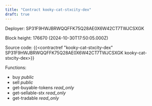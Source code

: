 ```yaml
---
title: "Contract kooky-cat-stxcity-dex"
draft: true
---
```

Deployer: SP31F9HWJBRWQQFFK75Q28AE0X6W42CT7TWJCSXGK


 



Block height: 176670 (2024-10-30T17:50:05.000Z)

Source code: {{<contractref "kooky-cat-stxcity-dex" SP31F9HWJBRWQQFFK75Q28AE0X6W42CT7TWJCSXGK kooky-cat-stxcity-dex>}}

Functions:

* buy _public_
* sell _public_
* get-buyable-tokens _read_only_
* get-sellable-stx _read_only_
* get-tradable _read_only_
